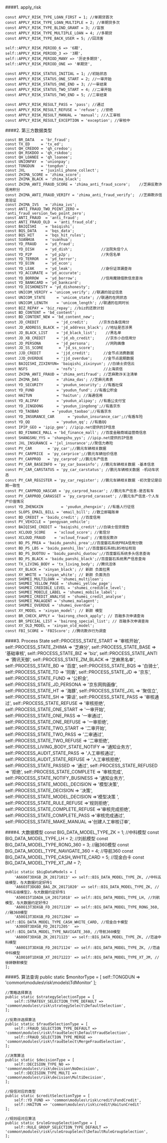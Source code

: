 ####1. apply_risk
    
    const APPLY_RISK_TYPE_LOAN_FIRST = 1; //单期贷首次
    const APPLY_RISK_TYPE_LOAN_MULTIPLE = 2; //单期贷多次
    const APPLY_RISK_TYPE_BLIND_GRANT = 3; //盲放
    const APPLY_RISK_TYPE_MULTIPLE_LOAN = 4; //多期贷
    const APPLY_RISK_TYPE_BACK_USER = 5; //回流客
    
    self::APPLY_RISK_PERIOD_6 => '6期',
    self::APPLY_RISK_PERIOD_3 => '3期',
    self::APPLY_RISK_PERIOD_MANY => '历史多期贷',
    self::APPLY_RISK_PERIOD_ONE => '单期贷',
    
    const APPLY_RISK_STATUS_INITIAL = 1; //初始状态
    const APPLY_RISK_STATUS_ONE_START = 2; //一审开始
    const APPLY_RISK_STATUS_ONE_END = 3; //一审结束
    const APPLY_RISK_STATUS_TWO_START = 4; //二审开始
    const APPLY_RISK_STATUS_TWO_END = 5; //二审结束
    
    const APPLY_RISK_RESULT_PASS = 'pass'; //通过
    const APPLY_RISK_RESULT_REFUSE = 'refuse'; //拒绝
    const APPLY_RISK_RESULT_MANUAL = 'manual'; //人工审核
    const APPLY_RISK_RESULT_EXCEPTION = 'exception'; //审核中

####2. 第三方数据类型

    const BR_DATA   = 'br_fraud';
    const TX_ED     = 'tx_ed';
    const QH_CREDOO = 'qh_credoo';
    const QH_RSKDOO = 'qh_rskdoo';
    const QH_LOANEE = 'qh_loanee';
    const UNIONPAY  = 'unionpay';
    const TONGDUN   = 'tongdun';
    const JXL       = 'juxinli_phone_collect';
    const ZHIMA_SCORE = 'zhima_score';
    const ZHIMA_BLACK = 'zhima_black';
    const ZHIMA_ANTI_FRAUD_SCORE = 'zhima_anti_fraud_score';    //芝麻反欺诈信用积分
    const ZHIMA_ANTI_FRAUD_VERIFY = 'zhima_anti_fraud_verify';  //芝麻欺诈信息验证
    const ZHIMA_IVS   = 'zhima_ivs';
    const ANTI_FRAUD_TWO_POINT_ZERO =  'anti_fraud_version_two_point_zero';
    const ANTI_FRAUD  = 'anti_fraud';
    const ANTI_FRAUD_OLD  = 'anti_fraud_old';
    const BAIQISHI    = 'baiqishi';
    const BQS_DATA    = 'bqs_data';
    const BQS_HIT     = 'bqs_hit_rules';
    const SUANHUA     = 'suanhua';
    const YD_FRAUD    = 'yd_fraud';
    const YD_DISH     = 'yd_dish';             //法院失信个人
    const YD_P2P      = 'yd_p2p';              //失信名单
    const YD_TERROR   = 'yd_terror';
    const YD_ECON     = 'yd_econ';
    const YD_LEAK     = 'yd_leak';             //身份证泄漏查询
    const YD_ACCURATE = 'yd_accurate';
    const YD_BORROW   = 'yd_borrow';           //信用魔镜借款信息查询
    const YD_BANKCARD = 'yd_bankcard';
    const YD_DISHONESTY = 'yd_dishonesty';
    const UNICOM_VERIFY = 'unicom_verify'; //联通的验证信息
    const UNICOM_STATE     = 'unicom_state'; //联通的在网状态
    const UNICOM_LENGTH    = 'unicom_length'; //联通的在网时长
    const BIZ_REPAY = 'biz_repay'; //biz的还款计划
    const BD_CONTENT = 'bd_content';
    const BD_CONTENT_NEW = 'bd_content_new';
    const JD_CREDIT        = 'jd_credit';     //京东白条信用分
    const JD_ADDRESS_BLACK = 'jd_address_black'; //地址是否涉黑
    const JD_BLACK_LIST    = 'jd_black_list';    //黑名单
    const JD_XB_CREDIT     = 'jd_xb_credit';     //京东小白信用分
    const JD_PERSONA       = 'jd_persona';       //网购画像
    const JD_SS_SCORE       = 'jd_ss_score';
    const JJD_CREDIT       = 'jjd_credit';      //金节点消费数据
    const JJD_OVERDUE      = 'jjd_overdue';     //金节点逾期数据
    const BAIQISHI_ZIXINYUN= 'baiqishi_zixinyun'; //白骑士资信云
    const NSFS             = 'nsfs';            //上海资信
    const ZHIMA_ANTI_FRAUD = 'zhima_antifraud'; //芝麻欺诈关注清单
    const ZHIMA_DAS        = 'zhima_das'; //芝麻元素表
    const YD_SECURITY      = 'youdun_security'; //有盾社保
    const YD_FUND          = 'youdun_fund'; //有盾公积金
    const HAITUN           = 'haitun'; //海通信用
    const YD_ALIPAY        = 'youdun_alipay'; //有盾公支付宝
    const YD_JINGDONG      = 'youdun_jingdong';//有盾京东
    const YD_TAOBAO      = 'youdun_taobao';//有盾京东
    const YD_INSURANCE_CAR      = 'youdun_insurance_car';//有盾车险
    const YD_QQ            = 'youdun_qq'; //有盾QQ
    const IPIP_GEO = 'ipip_geo'; //ipip.net提供的IP信息
    const BD_FINANCE_MALL = 'bd_finance_mall'; //百度金融商城运营商信息
    const SHANGSHU_YYS = 'shangshu_yys'; //ipip.net提供的IP信息
    const JXL_INSURANCE = 'jxl_insurance';//聚信力寿险
    const PY_CAR       = 'py_car';//鹏元车辆相关数据 
    const PY_CARPRICE  = 'py_carprice';//鹏元车辆估价信息 
    const PY_CARPROD   = 'py_carprod';//鹏元车产信息
    const PY_CAR_BASEINFO = 'py_car_baseinfo'; //鹏元车辆相关数据 -基本信息
    const PY_CAR_CARSTATUS = 'py_car_carstatus'; //鹏元车辆相关数据 -机动车状态
    const PY_CAR_REGISTER = 'py_car_register'; //鹏元车辆相关数据 -初次登记是日期一致性
    const PY_CARPROD_HASCAR = 'py_carprod_hascar'; //鹏元车产信息-是否有车
    const PY_CARPROD_CARASSET = 'py_carprod_carasset'; //鹏元车产信息-个人车产价值情况
    const YD_ZHENGXIN        = 'youdun_zhengxin'; //有盾人行征信
    const SLOPS_EMAIL_BILL = 'email_bill'; //数立邮箱账单
    const BD_CREDIT = 'baidu_credit'; //百度信用
    const PY_VEHICLE = 'pengyuan_vehicle';
    const BAIQISHI_CREDIT = 'baiqishi_credit';//白骑士信贷报告
    const XCLOUD_SCORE    = 'xcloud_score'; //氪信分
    const XCLOUD_FRAUD    = 'xcloud_fraud'; //氪信反欺诈
    const BD_PS_PREA = 'baidu_panshi_prea';//百度磐石系统PREA信用分数
    const BD_PS_LBS = 'baidu_panshi_lbs';//百度磐石系统LBS地址校验
    const BD_PS_DUOTOU = 'baidu_panshi_duotou';//百度磐石系统多头信息查询
    const BD_PS_BLACK = 'baidu_panshi_black';//百度磐石系统黑产信息查询
    const TX_LIVING_BODY = 'tx_living_body'; //腾讯活体
    const XY_BLACK = 'xinyan_black'; // 新颜 负面拉黑
    const XY_WHITE = 'xinyan_white'; // 新颜 负面洗白
    const SHUMEI_MULTILOAN = 'shumei_multiloan';
    const SHUMEI_YELLOW_PAGE = 'shumei_yellow_page';
    const SHUMEI_CREDIBLE_LEVEL = 'shumei_credible_level';
    const SHUMEI_MOBILE_LABEL = 'shumei_mobile_label';
    const SHUMEI_CREDIT_ANALYSE = 'shumei_credit_analyse';
    const SHUMEI_MALAGENT = 'shumei_malagent';
    const SHUMEI_OVERDUE = 'shumei_overdue';
    const XY_MODEL = 'xinyan_model'; // 新颜 模型
    const BR_CHECK_APPLY = 'bairong_check_apply'; // 百融多次申请查询
    const BR_SPECIAL_LIST = 'bairong_special_list'; // 百融多次申请查询
    const XY_OLD_MODEL = 'xinyan_old_model';
    const FBI_SCORE = 'FBIScore'; //腾讯欺诈行为调查
    
####3. Process State
    self::PROCESS_STATE_START => '审核开始',
    self::PROCESS_STATE_ZHIMA => '芝麻分',
    self::PROCESS_STATE_BASE => '基础审核',
    self::PROCESS_STATE_BIZ => 'biz',
    self::PROCESS_STATE_ANTI => '腾讯天御',
    self::PROCESS_STATE_ZM_BLACK => '芝麻黑名单',
    self::PROCESS_STATE_BD => '百度',
    self::PROCESS_STATE_BQS => '白骑士',
    self::PROCESS_STATE_TD => '同盾',
    self::PROCESS_STATE_JD => '京东',
    self::PROCESS_STATE_FUND => '公积金',
    self::PROCESS_STATE_JD_PERSONA => '京东网购画像',
    self::PROCESS_STATE_HT => '海豚',
    self::PROCESS_STATE_JXL => '聚信立',
    self::PROCESS_STATE_SH => '算话',
    self::PROCESS_STATE_PASS => '审核通过',
    self::PROCESS_STATE_REFUSE => '审核拒绝',
    self::PROCESS_STATE_ONE_START => '一审开始',
    self::PROCESS_STATE_ONE_PASS => '一审通过',
    self::PROCESS_STATE_ONE_REFUSE => '一审拒绝',
    self::PROCESS_STATE_TWO_START => '二审开始',
    self::PROCESS_STATE_TWO_PASS => '二审通过',
    self::PROCESS_STATE_TWO_REFUSE => '二审拒绝',
    self::PROCESS_LIVING_BODY_STATE_NOTIFY => '通知业务方',
    self::PROCESS_AUDIT_STATE_PASS => '人工审核通过',
    self::PROCESS_AUDIT_STATE_REFUSE => '人工审核拒绝',
    self::PROCESS_STATE_PASSED => '通过',
    self::PROCESS_STATE_REFUSED => '拒绝',
    self::PROCESS_STATE_COMPLETE => '审核完成',
    self::PROCESS_STATE_NOTIFY_BUSINESS => '通知业务方',
    self::PROCESS_STATE_MODEL_DECISION => '模型决策',
    self::PROCESS_STATE_DECISION => '决策',
    self::PROCESS_STATE_MODEL_DECISION =>'模型决策 ',
    self::PROCESS_STATE_RULE_REFUSE =>'规则拒绝',
    self::PROCESS_STATE_COMPLETE_REFUSE =>'审核完成拒绝',
    self::PROCESS_STATE_COMPLETE_PASS =>'审核完成通过',
    self::PROCESS_STATE_MAKE_MANUAL =>'创建人工审核订单',

####4. 大数据模型
    const BIG_DATA_MODEL_TYPE_ZK = 1; //中科模型
    const BIG_DATA_MODEL_TYPE_LH = 2; //刘航模型
    const BIG_DATA_MODEL_TYPE_RONG_360 = 3; //融360模型
    const BIG_DATA_MODEL_TYPE_NAVIGATE_360 = 4; //导航360
    const BIG_DATA_MODEL_TYPE_CASH_WHITE_CARD = 5; //现金白卡
    const BIG_DATA_MODEL_TYPE_XT_JM = 7;
    
    public static $bigDataModels = [
        'A66O6T3DXGB_ZK_20171013' => self::BIG_DATA_MODEL_TYPE_ZK, //中科五级模型，与大数据约定好传1
        'A66O3T3DGBD_BAG_ZK_20171020' => self::BIG_DATA_MODEL_TYPE_ZK, //中科五级模型2，与大数据约定好传1
        'A50O15T1DADA_LH_20171018' => self::BIG_DATA_MODEL_TYPE_LH, //刘航模型，与大数据约定好传2
        'A60O13T3DXGB_FD_20171120' => self::BIG_DATA_MODEL_TYPE_RONG_360, //融360模型
        'A50O13T3DXGB_FD_20171204' => self::BIG_DATA_MODEL_TYPE_CASH_WHITE_CARD, //现金白卡模型
        'A30O8T3DXGB_FD_20171205'  => self::BIG_DATA_MODEL_TYPE_NAVIGATE_360, //导航360模型
        'A60O6T3DXGB_ZK_20171123' => self::BIG_DATA_MODEL_TYPE_ZK, //范迪中科模型
        'A60O13T3DXGB_FD_20171124' => self::BIG_DATA_MODEL_TYPE_ZK, //范迪中科模型
        'A10O10T1DXGB_XT_20171223' => self::BIG_DATA_MODEL_TYPE_XT_JM, //徐婷静默模型
    ];

####5. 算法查询
    public static $monitorType = [
        self::TONGDUN   => 'common\modules\risk\models\TdMonitor'
    ];

    //策略选择算法
    public static $strategySelectionType = [
        self::STRATEGY_SELECTION_TYPE_DEFAULT => 'common\modules\risk\strategySelect\DefaultSelection',
    ];

    //反欺诈选择算法
    public static $fraudSelectionType = [
        self::FRAUD_SELECTION_TYPE_DEFAULT => 'common\modules\risk\fraudSelect\DefaultFraudSelection',
        self::FRAUD_SELECTION_TYPE_MERGE => 'common\modules\risk\fraudSelect\MergeFraudSelection',
    ];

    //决策算法
    public static $decisionType = [
        self::DECISION_TYPE_NO => 'common\modules\risk\decision\NoDecision',
        self::DECISION_TYPE_MULTI => 'common\modules\risk\decision\MultiDecision',
    ];

    //授信对应的类型
    public static $creditSelectionType = [
        self::YD_FUND => 'common\modules\risk\credit\FundCredit',
        self::HAITUN => 'common\modules\risk\credit\HaitunCredit'
    ];

    //规则组对应算法
    public static $ruleGroupSelectionType = [
        self::RULE_GROUP_SELECTION_TYPE_DEFAULT => 'common\modules\risk\ruleGroupSelect\DefaultRuleGroupSelection',
    ];
